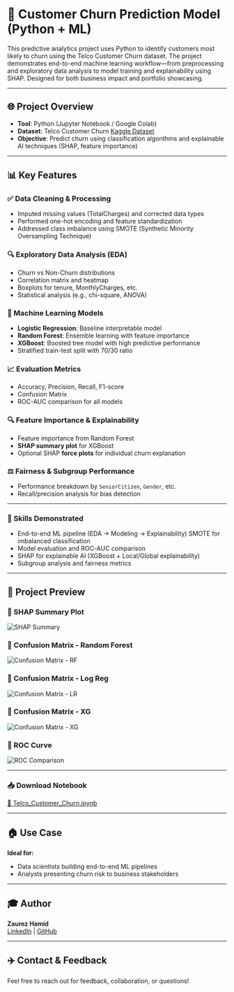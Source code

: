 # 🧠 Customer Churn Prediction Model (Python + ML)

This predictive analytics project uses Python to identify customers most likely to churn using the Telco Customer Churn dataset. The project demonstrates end-to-end machine learning workflow—from preprocessing and exploratory data analysis to model training and explainability using SHAP. Designed for both business impact and portfolio showcasing.


---

## 🌐 Project Overview
- **Tool**: Python (Jupyter Notebook / Google Colab)  
- **Dataset**: Telco Customer Churn [Kaggle Dataset](https://www.kaggle.com/datasets/blastchar/telco-customer-churn)  
- **Objective**: Predict churn using classification algorithms and explainable AI techniques (SHAP, feature importance)

---

## 📊 Key Features

### ✅ Data Cleaning & Processing
- Imputed missing values (TotalCharges) and corrected data types
- Performed one-hot encoding and feature standardization
- Addressed class imbalance using SMOTE (Synthetic Minority Oversampling Technique)

### 🔍 Exploratory Data Analysis (EDA)
- Churn vs Non-Churn distributions
- Correlation matrix and heatmap
- Boxplots for tenure, MonthlyCharges, etc.  
- Statistical analysis (e.g., chi-square, ANOVA)

### 🧠 Machine Learning Models
- **Logistic Regression**: Baseline interpretable model  
- **Random Forest**: Ensemble learning with feature importance  
- **XGBoost**: Boosted tree model with high predictive performance  
- Stratified train-test split with 70/30 ratio

### 📈 Evaluation Metrics
- Accuracy, Precision, Recall, F1-score  
- Confusion Matrix  
- ROC-AUC comparison for all models  


### 🔍 Feature Importance & Explainability
- Feature importance from Random Forest  
- **SHAP summary plot** for XGBoost  
- Optional SHAP **force plots** for individual churn explanation

### ⚖️ Fairness & Subgroup Performance
- Performance breakdown by `SeniorCitizen`, `Gender`, etc.  
- Recall/precision analysis for bias detection

---
### 🧠 Skills Demonstrated

- End-to-end ML pipeline (EDA → Modeling → Explainability)
SMOTE for imbalanced classification
- Model evaluation and ROC-AUC comparison
- SHAP for explainable AI (XGBoost + Local/Global explainability)
- Subgroup analysis and fairness metrics

---

## 📄 Project Preview

### 🔹 SHAP Summary Plot

![SHAP Summary](https://github.com/Zaurezzh/Zaurez-Analytics-Portfolio/blob/main/Assets/SHAP%20Summary%20Plot.PNG)

### 🔹 Confusion Matrix - Random Forest

![Confusion Matrix - RF](https://github.com/Zaurezzh/Zaurez-Analytics-Portfolio/blob/main/Assets/Confusion%20Matrix-RF.PNG)

### 🔹 Confusion Matrix - Log Reg

![Confusion Matrix - LR](https://github.com/Zaurezzh/Zaurez-Analytics-Portfolio/blob/main/Assets/Confusion%20Matrix-LR.PNG)

### 🔹 Confusion Matrix - XG

![Confusion Matrix - XG](https://github.com/Zaurezzh/Zaurez-Analytics-Portfolio/blob/main/Assets/Confusion%20Matrix-XG.PNG)

### 🔹 ROC Curve

![ROC Comparison](https://github.com/Zaurezzh/Zaurez-Analytics-Portfolio/blob/main/Assets/ROC%20Curve.PNG)

---

### 📥 Download Notebook
[📘 Telco_Customer_Churn.ipynb](https://github.com/Zaurezzh/Zaurez-Analytics-Portfolio/blob/main/Predictive_Modeling/Customer_Churn_XGBoost/Telco_Customer_Churn.ipynb)

---

## 🏠 Use Case
**Ideal for:**
- Data scientists building end-to-end ML pipelines  
- Analysts presenting churn risk to business stakeholders

---

## 🎓 Author
**Zaurez Hamid**  
[LinkedIn](https://www.linkedin.com/in/zaurez-h/) | [GitHub](https://github.com/Zaurezzh)

---

## ✈️ Contact & Feedback
Feel free to reach out for feedback, collaboration, or questions!
